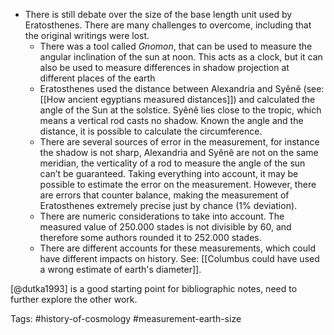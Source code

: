 - There is still debate over the size of the base length unit used by Eratosthenes. There are many challenges to overcome, including that the original writings were lost. 
    - There was a tool called *Gnomon*, that can be used to measure the angular inclination of the sun at noon. This acts as a clock, but it can also be used to measure differences in shadow projection at different places of the earth
    - Eratosthenes used the distance between Alexandria and Syênê (see: [[How ancient egyptians measured distances]]) and calculated the angle of the Sun at the solstice. Syênê lies close to the tropic, which means a vertical rod casts no shadow. Known the angle and the distance, it is possible to calculate the circumference. 
    - There are several sources of error in the measurement, for instance the shadow is not sharp, Alexandria and Syênê are not on the same meridian, the verticality of a rod to measure the angle of the sun can’t be guaranteed. Taking everything into account, it may be possible to estimate the error on the measurement. However, there are errors that counter balance, making the measurement of Eratosthenes extremely precise just by chance (1% deviation). 
    - There are numeric considerations to take into account. The measured value of 250.000 stades is not divisible by 60, and therefore some authors rounded it to 252.000 stades. 
    - There are different accounts for these measurements, which could have different impacts on history. See: [[Columbus could have used a wrong estimate of earth's diameter]]. 


[@dutka1993] is a good starting point for bibliographic notes, need to further explore the other work. 

Tags: #history-of-cosmology #measurement-earth-size